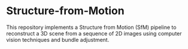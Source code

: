 # Structure-from-Motion
This repository implements a Structure from Motion (SfM) pipeline to reconstruct a 3D scene from a sequence of 2D images using computer vision techniques and bundle adjustment.

